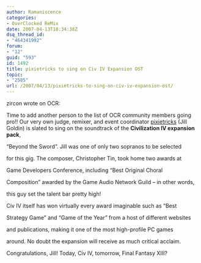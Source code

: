 ```yaml
---
author: Ramaniscence
categories:
- OverClocked ReMix
date: 2007-04-13T18:34:38Z
dsq_thread_id:
- "464341992"
forum:
- "12"
guid: "593"
id: 1492
title: pixietricks to sing on Civ IV Expansion OST
topic:
- "2585"
url: /2007/04/13/pixietricks-to-sing-on-civ-iv-expansion-ost/
---
```


zircon wrote on OCR:

Time to add another person to the list of OCR community members going pro!! Our very own judge, remixer, and event coordinator <a target="_blank" href="http://ocremix.org/remixer/pixietricks/">pixietricks</a> (Jill Goldin) is slated to sing on the soundtrack of the **Civilization IV expansion pack**,
  
&#8220;Beyond the Sword&#8221;. Jill was one of only two sopranos to be selected
  
for this gig. The composer, Christopher Tin, took home two awards at
  
Game Developers Conference, including &#8220;Best Original Choral
  
Composition&#8221; awarded by the Game Audio Network Guild &#8211; in other words,
  
this guy set the talent bar pretty high!
  
Civ IV itself has won virtually every award imaginable such as &#8220;Best
  
Strategy Game&#8221; and &#8220;Game of the Year&#8221; from a host of different websites
  
and publications, making it one of the most high-profile PC games
  
around. No doubt the expansion will receive as much critical acclaim.

Congratulations, Jill! Today, Civ IV, tomorrow, Final Fantasy XIII? <img border="0" class="inlineimg" title="Cool" alt="" src="http://www.ocremix.org/forums/images/smilies/icon_cool.gif" />